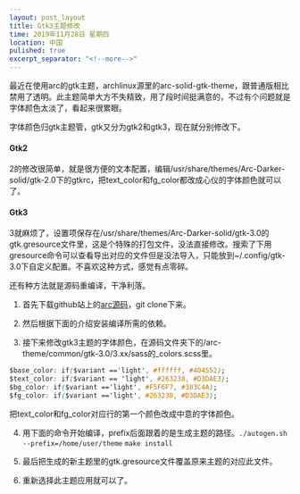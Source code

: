 ```yaml
---
layout: post_layout
title: Gtk3主题修改
time: 2019年11月28日 星期四
location: 中国
pulished: true
excerpt_separator: "<!--more-->"
---
```








最近在使用arc的gtk主题，archlinux源里的arc-solid-gtk-theme，跟普通版相比禁用了透明。此主题简单大方不失精致，用了段时间挺满意的，不过有个问题就是字体颜色太淡了，看起来很累眼。

字体颜色归gtk主题管，gtk又分为gtk2和gtk3，现在就分别修改下。

#### Gtk2

2的修改很简单，就是很方便的文本配置，编辑/usr/share/themes/Arc-Darker-solid/gtk-2.0下的gtkrc，把text_color和fg_color都改成心仪的字体颜色就可以了。

#### Gtk3

3就麻烦了，设置项保存在/usr/share/themes/Arc-Darker-solid/gtk-3.0的gtk.gresource文件里，这是个特殊的打包文件，没法直接修改。搜索了下用gresource命令可以查看导出对应的文件但是没法导入，只能放到~/.config/gtk-3.0下自定义配置。不喜欢这种方式，感觉有点零碎。

还有种方法就是源码重编译，干净利落。

1. 首先下载github站上的[arc源码](https://github.com/arc-design/arc-theme)，git clone下来。

2. 然后根据下面的介绍安装编译所需的依赖。

3. 接下来修改gtk3主题的字体颜色，在源码文件夹下的/arc-theme/common/gtk-3.0/3.xx/sass的_colors.scss里。
<!--more-->
   ```css
   $base_color: if($variant =='light', #ffffff, #404552);
   $text_color: if($variant == 'light', #263238, #D3DAE3);
   $bg_color: if($variant =='light', #F5F6F7, #383C4A);
   $fg_color: if($variant =='light', #263238, #D3DAE3);
   ```

   把text_color和fg_color对应行的第一个颜色改成中意的字体颜色。

4. 用下面的命令开始编译，prefix后面跟着的是生成主题的路径。`./autogen.sh --prefix=/home/user/theme` `make install`

5. 最后把生成的新主题里的gtk.gresource文件覆盖原来主题的对应此文件。

6. 重新选择此主题应用就可以了。
